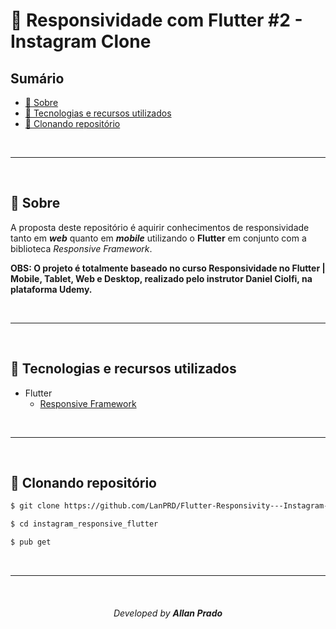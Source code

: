# 🚀 Responsividade com Flutter #2 - Instagram Clone

## Sumário
- [📖 Sobre](#-sobre)
- [💾 Tecnologias e recursos utilizados](#-Tecnologias-e-recursos-utilizados)
- [📁 Clonando repositório](#-Clonando-repositório)
<!-- - [🚧 Projeto](#-projeto) -->

<br>

---

<br>

## 📖 Sobre

A proposta deste repositório é aquirir conhecimentos de responsividade tanto em ***web*** quanto em ***mobile*** utilizando o **Flutter** em conjunto com a biblioteca *Responsive Framework*.

**OBS: O projeto é totalmente baseado no curso Responsividade no Flutter | Mobile, Tablet, Web e Desktop, realizado pelo instrutor Daniel Ciolfi, na plataforma Udemy.**

<br>

---

<br>

## 💾 Tecnologias e recursos utilizados
- Flutter
  - [Responsive Framework](https://pub.dev/packages/responsive_framework)

<br>

---

<br>

## 📁 Clonando repositório

```bash
$ git clone https://github.com/LanPRD/Flutter-Responsivity---Instagram-Clone.git

$ cd instagram_responsive_flutter

$ pub get
```

<br>

---

<br>
<h6 align="center" font-size="11">Developed by <strong>Allan Prado</strong></h6>